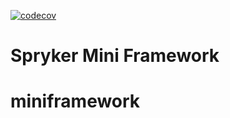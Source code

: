 [![codecov](https://codecov.io/gh/spryker-projects/mini-api-framework/branch/master/graph/badge.svg?token=AIC5DCCH5P)](https://codecov.io/gh/spryker-projects/mini-api-framework)

# Spryker Mini Framework

# miniframework
